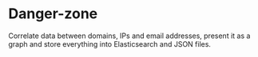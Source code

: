 # Danger-zone
Correlate data between domains, IPs and email addresses, present it as a graph and store everything into Elasticsearch and JSON files.
